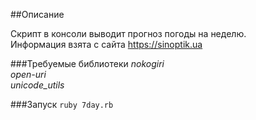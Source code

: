 ##Описание

Скрипт в консоли выводит прогноз погоды на неделю.  
Информация взята с сайта https://sinoptik.ua

###Требуемые библиотеки
*nokogiri*  
*open-uri*  
*unicode_utils*

###Запуск
`ruby 7day.rb`
